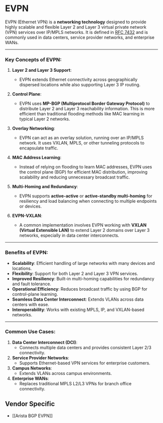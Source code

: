 # EVPN

EVPN (Ethernet VPN) is a **networking technology** designed to provide highly scalable and flexible Layer 2 and Layer 3 virtual private network (VPN) services over IP/MPLS networks. It is defined in [RFC 7432](https://www.rfc-editor.org/rfc/rfc7432) and is commonly used in data centers, service provider networks, and enterprise WANs.

---

### Key Concepts of EVPN:
1. **Layer 2 and Layer 3 Support**:
   - EVPN extends Ethernet connectivity across geographically dispersed locations while also supporting Layer 3 IP routing.

2. **Control Plane**:
   - EVPN uses **MP-BGP (Multiprotocol Border Gateway Protocol)** to distribute Layer 2 and Layer 3 reachability information. This is more efficient than traditional flooding methods like MAC learning in typical Layer 2 networks.

3. **Overlay Networking**:
   - EVPN can act as an overlay solution, running over an IP/MPLS network. It uses VXLAN, MPLS, or other tunneling protocols to encapsulate traffic.

4. **MAC Address Learning**:
   - Instead of relying on flooding to learn MAC addresses, EVPN uses the control plane (BGP) for efficient MAC distribution, improving scalability and reducing unnecessary broadcast traffic.

5. **Multi-Homing and Redundancy**:
   - EVPN supports **active-active** or **active-standby multi-homing** for resiliency and load balancing when connecting to multiple endpoints or devices.

6. **EVPN-VXLAN**:
   - A common implementation involves EVPN working with **VXLAN (Virtual Extensible LAN)** to extend Layer 2 domains over Layer 3 networks, especially in data center interconnects.

---

### Benefits of EVPN:
- **Scalability**: Efficient handling of large networks with many devices and locations.
- **Flexibility**: Support for both Layer 2 and Layer 3 VPN services.
- **Improved Resiliency**: Built-in multi-homing capabilities for redundancy and fault tolerance.
- **Operational Efficiency**: Reduces broadcast traffic by using BGP for control-plane learning.
- **Seamless Data Center Interconnect**: Extends VLANs across data centers with ease.
- **Interoperability**: Works with existing MPLS, IP, and VXLAN-based networks.

---

### Common Use Cases:
1. **Data Center Interconnect (DCI)**:
   - Connects multiple data centers and provides consistent Layer 2/3 connectivity.
2. **Service Provider Networks**:
   - Supports Ethernet-based VPN services for enterprise customers.
3. **Campus Networks**:
   - Extends VLANs across campus environments.
4. **Enterprise WANs**:
   - Replaces traditional MPLS L2/L3 VPNs for branch office connectivity.

## Vendor Specific
* [[Arista BGP EVPN]]